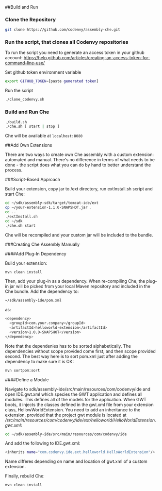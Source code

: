 ##Build and Run

### Clone the Repository
```sh
git clone https://github.com/codenvy/assembly-che.git
```
### Run the script, that clones all Codenvy repositories
To run the script you need to generate an access token in your github account:
https://help.github.com/articles/creating-an-access-token-for-command-line-use/

Set github token environment variable
```sh
export GITHUB_TOKEN=[paste generated token]
```

Run the  script
```sh
./clone_codenvy.sh
```

### Build and Run Che
```sh
./build.sh
./che.sh [ start | stop ]
```

Che will be available at ```localhost:8080```

##Add Own Extensions

There are two ways to create own Che assembly with a custom extension: automated and manual. There's no difference in terms of what needs to be done - the script does what you can do by hand to better understand the process.

###Script-Based Approach

Build your extension, copy jar to /ext directory, run extInstall.sh script and start Che:

```sh
cd ~/sdk/assembly-sdk/target/tomcat-ide/ext
cp ~/your-extension-1.1.0-SNAPSHOT.jar .
cd ..
./extInstall.sh
cd ~/sdk
./che.sh start
```
Che will be recompiled and your custom jar will be included to the bundle.

###Creating Che Assembly Manually

####Add Plug-In Dependency

Build your extension:

```sh
mvn clean install
```
Then, add your plug-in as a dependency. When re-compiling Che, the plug-in jar will be picked from your local Maven repository and included in the Che bundle. Add the dependency to:

```sh
~/sdk/assembly-ide/pom.xml
```
as:

```sh
<dependency>
  <groupId>com.your.company</groupId>
  <artifactId>helloworld-extension</artifactId>
  <version>1.0.0-SNAPSHOT</version>
</dependency>
```
Note that the dependenies has to be sorted alphabetically. The dependencies without scope provided come first, and then scope provided second. The best way here is to sort pom.xml just after adding the dependency to make sure it is OK:

```sh
mvn sortpom:sort
```

####Define a Module

Navigate to sdk/assembly-ide/src/main/resources/com/codenvy/ide and open IDE.gwt.xml which species the GWT application and defines all modules. This defines all of the models for the application. When GWT boots, it injects the classes defined in the gwt.xml file from your extension class, HellowWorldExtension. You need to add an inheritance to the extension, provided that the project gwt module is located at */src/main/resources/com/codenvy/ide/ext/helloworld/HelloWorldExtension.gwt.xml*:

```sh
cd ~/sdk/assembly-ide/src/main/resources/com/codenvy/ide
```

And add the following to IDE.gwt.xml:

```sh
<inherits name="com.codenvy.ide.ext.helloworld.HelloWorldExtension"/>
```
Name differes depending on name and location of gwt.xml of a custom extension.

Finally, rebuild Che:

```sh
mvn clean install
```

